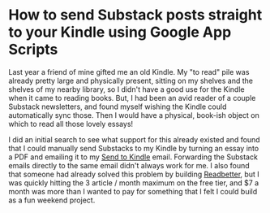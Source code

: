# How to send Substack posts straight to your Kindle using Google App Scripts

Last year a friend of mine gifted me an old Kindle. My "to read" pile was already pretty large and physically present, sitting on my shelves and the shelves of my nearby library, so I didn't have a good use for the Kindle when it came to reading books. But, I had been an avid reader of a couple Substack newsletters, and found myself wishing the Kindle could automatically sync those. Then I would have a physical, book-ish object on which to read all those lovely essays!

I did an initial search to see what support for this already existed and found that I could manually send Substacks to my Kindle by turning an essay into a PDF and emailing it to my [Send to Kindle](https://www.amazon.com/sendtokindle/email) email. Forwarding the Substack emails directly to the same email didn't always work for me. I also found that someone had already solved this problem by building [Readbetter](https://www.readbetter.io/), but I was quickly hitting the 3 article / month maximum on the free tier, and $7 a month was more than I wanted to pay for something that I felt I could build as a fun weekend project.





